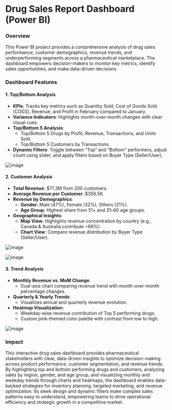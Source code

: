 # Drug Sales Report Dashboard (Power BI)

### Overview
This Power BI project provides a comprehensive analysis of drug sales performance, customer demographics, revenue trends, and underperforming segments across a pharmaceutical marketplace. The dashboard empowers decision-makers to monitor key metrics, identify sales opportunities, and make data-driven decisions.

### Dashboard Features
#### 1. **Top/Bottom Analysis**

- **KPIs**: Tracks key metrics such as Quantity Sold, Cost of Goods Sold (COGS), Revenue, and Profit in February compared to January.
- **Variance Indicators**: Highlights month-over-month changes with clear visual cues.
- **Top/Bottom 5 Analysis**:
  - Top/Bottom 5 Drugs by Profit, Revenue, Transactions, and Units Sold.
  - Top/Bottom 5 Customers by Transactions.
- **Dynamic Filters**: Toggle between “Top” and “Bottom” performers, adjust count using slider, and apply filters based on Buyer Type (Seller/User).

![image](https://github.com/user-attachments/assets/ecebb835-c4ed-49ce-a75f-dae89cb7e363)


#### 2. **Customer Analysis**

- **Total Revenue**: $71.3M from 200 customers.
- **Average Revenue per Customer**: $356.5K.
- **Revenue by Demographics**:
  - **Gender**: Male (47%), Female (32%), Others (21%).
  - **Age Group**: Highest share from 51+ and 31–40 age groups.
- **Geographical Insights**:
  - **Map View**: Highlights revenue concentration by country (e.g., Canada & Australia contribute ~66%).
  - **Chart View**: Compare revenue distribution by Buyer Type (Seller/User).

![image](https://github.com/user-attachments/assets/a2c8ec86-2048-4b92-8a91-6306b3597012)

![image](https://github.com/user-attachments/assets/af81c7fe-2d37-44fc-9bc6-99470daca821)


#### 3. **Trend Analysis**

- **Monthly Revenue vs. MoM Change**:
  - Dual-axis chart comparing revenue trend with month-over-month percentage changes.
- **Quarterly & Yearly Trends**:
  - Visualizes annual and quarterly revenue evolution.
- **Heatmap Visualization**:
  - Weekday-wise revenue contribution of Top 5 performing drugs.
  - Custom pink-themed color palette with contrast from low to high.
  
![image](https://github.com/user-attachments/assets/da553d8a-3a6d-47aa-9128-6b68be54b1a7)


### Impact
This interactive drug sales dashboard provides pharmaceutical stakeholders with clear, data-driven insights to optimize decision-making across product performance, customer segmentation, and revenue trends. By highlighting top and bottom performing drugs and customers, analyzing sales by region, gender, and age group, and visualizing monthly and weekday trends through charts and heatmaps, the dashboard enables data-backed strategies for inventory planning, targeted marketing, and revenue optimization. Its sleek design and dynamic filters make complex sales patterns easy to understand, empowering teams to drive operational efficiency and strategic growth in a competitive market.

